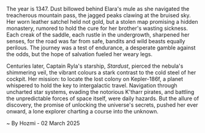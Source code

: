 
The year is 1347.  Dust billowed behind Elara's mule as she navigated the treacherous mountain pass, the jagged peaks clawing at the bruised sky.  Her worn leather satchel held not gold, but a stolen map promising a hidden monastery, rumored to hold the cure for her brother's wasting sickness.  Each creak of the saddle, each rustle in the undergrowth, sharpened her senses, for the road was far from safe, bandits and wild beasts equally perilous.  The journey was a test of endurance, a desperate gamble against the odds, but the hope of salvation fueled her weary legs.

Centuries later, Captain Ryla's starship, *Stardust*, pierced the nebula's shimmering veil, the vibrant colours a stark contrast to the cold steel of her cockpit.  Her mission: to locate the lost colony on Kepler-186f, a planet whispered to hold the key to intergalactic travel.  Navigation through uncharted star systems, evading the notorious K'tharr pirates, and battling the unpredictable forces of space itself, were daily hazards.  But the allure of discovery, the promise of unlocking the universe's secrets, pushed her ever onward, a lone explorer charting a course into the unknown.

~ By Hozmi - 02 March 2025

